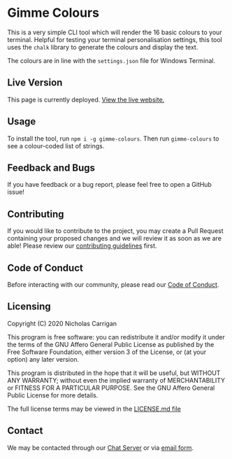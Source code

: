 # Gimme Colours

This is a very simple CLI tool which will render the 16 basic colours to your terminal. Helpful for testing your terminal personalisation settings, this tool uses the `chalk` library to generate the colours and display the text.

The colours are in line with the `settings.json` file for Windows Terminal.

## Live Version

This page is currently deployed. [View the live website.](https://npmjs.com/package/gimme-colours)

## Usage

To install the tool, run `npm i -g gimme-colours`. Then run `gimme-colours` to see a colour-coded list of strings.

## Feedback and Bugs

If you have feedback or a bug report, please feel free to open a GitHub issue!

## Contributing

If you would like to contribute to the project, you may create a Pull Request containing your proposed changes and we will review it as soon as we are able! Please review our [contributing guidelines](CONTRIBUTING.md) first.

## Code of Conduct

Before interacting with our community, please read our [Code of Conduct](CODE_OF_CONDUCT.md).

## Licensing

Copyright (C) 2020 Nicholas Carrigan

This program is free software: you can redistribute it and/or modify it under the terms of the GNU Affero General Public License as published by the Free Software Foundation, either version 3 of the License, or (at your option) any later version.

This program is distributed in the hope that it will be useful, but WITHOUT ANY WARRANTY; without even the implied warranty of MERCHANTABILITY or FITNESS FOR A PARTICULAR PURPOSE.  See the GNU Affero General Public License for more details.

The full license terms may be viewed in the [LICENSE.md file](./LICENSE.md)

## Contact

We may be contacted through our [Chat Server](http://chat.nhcarrigan.com) or via [email form](https://contact.nhcarrigan.com).